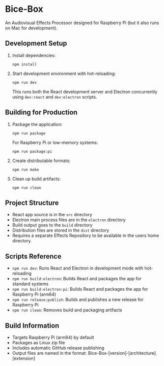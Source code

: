 # Bice-Box

An Audiovisual Effects Processor designed for Raspberry Pi (but it also runs on Mac for development).

## Development Setup

1. Install dependencies:
   ```
   npm install
   ```

2. Start development environment with hot-reloading:
   ```
   npm run dev
   ```

   This runs both the React development server and Electron concurrently using `dev:react` and `dev:electron` scripts.

## Building for Production

1. Package the application:
   ```
   npm run package
   ```

   For Raspberry Pi or low-memory systems:
   ```
   npm run package:pi
   ```

2. Create distributable formats:
   ```
   npm run make
   ```

3. Clean up build artifacts:
   ```
   npm run clean
   ```

## Project Structure

- React app source is in the `src` directory
- Electron main process files are in the `electron` directory
- Build output goes to the `build` directory
- Distribution files are stored in the `dist` directory
- Requires a separate Effects Repository to be available in the users home directory.

## Scripts Reference

- `npm run dev`: Runs React and Electron in development mode with hot-reloading
- `npm run build:electron`: Builds React and packages the app for standard systems
- `npm run build:electron:pi`: Builds React and packages the app for Raspberry Pi (arm64)
- `npm run release:publish`: Builds and publishes a new release for Raspberry Pi
- `npm run clean`: Removes build and packaging artifacts

## Build Information

- Targets Raspberry Pi (arm64) by default
- Packages as Linux zip file
- Includes automatic GitHub release publishing
- Output files are named in the format: Bice-Box-[version]-[architecture].[extension]